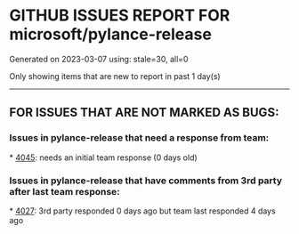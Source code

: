 
# GITHUB ISSUES REPORT FOR microsoft/pylance-release


Generated on 2023-03-07 using: stale=30, all=0


Only showing items that are new to report in past 1 day(s)


---

## FOR ISSUES THAT ARE NOT MARKED AS BUGS:


### Issues in pylance-release that need a response from team:


\* [4045](https://github.com/microsoft/pylance-release/issues/4045 "linting for `__new__` is not working properly"): needs an initial team response (0 days old)

### Issues in pylance-release that have comments from 3rd party after last team response:


\* [4027](https://github.com/microsoft/pylance-release/issues/4027 "Pylance support for FastAPI"): 3rd party responded 0 days ago but team last responded 4 days ago
